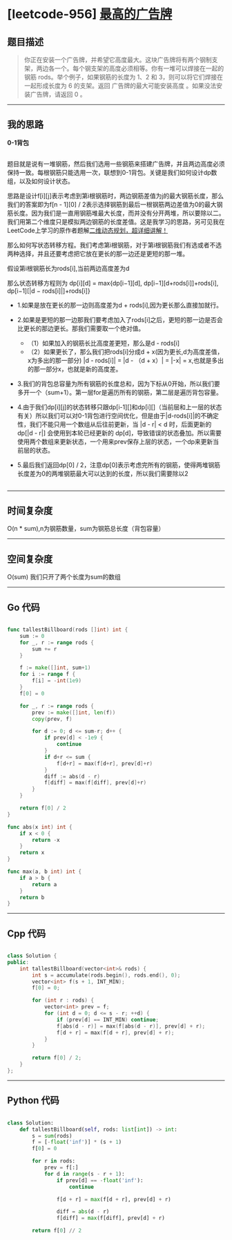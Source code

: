 # [leetcode-956] [最高的广告牌](https://leetcode.cn/problems/tallest-billboard/description/)
## 题目描述


> 你正在安装一个广告牌，并希望它高度最大。这块广告牌将有两个钢制支架，两边各一个。每个钢支架的高度必须相等。你有一堆可以焊接在一起的钢筋 rods。举个例子，如果钢筋的长度为 1、2 和 3，则可以将它们焊接在一起形成长度为 6 的支架。返回 广告牌的最大可能安装高度 。如果没法安装广告牌，请返回 0 。

---

## 我的思路
**0-1背包**

##

题目就是说有一堆钢筋，然后我们选用一些钢筋来搭建广告牌，并且两边高度必须保持一致。每根钢筋只能选用一次，联想到0-1背包。关键是我们如何设计dp数组，以及如何设计状态。

思路是设计f[i][j]表示考虑到第i根钢筋时，两边钢筋差值为j的最大钢筋长度，那么我们的答案即为f[n - 1][0] / 2表示选择钢筋到最后一根钢筋两边差值为0的最大钢筋长度。因为我们是一直用钢筋堆最大长度，而并没有分开两堆，所以要除以二。我们用第二个维度只是模拟两边钢筋的长度差值。这是我学习的思路，另可见我在LeetCode上学习的原作者题解[二维动态规划，超详细讲解！](https://leetcode.cn/problems/tallest-billboard/solutions/2428059/er-wei-dong-tai-gui-hua-chao-xiang-xi-ji-l8qi/)

那么如何写状态转移方程。我们考虑第i根钢筋，对于第i根钢筋我们有选或者不选两种选择，并且还要考虑把它放在更长的那一边还是更短的那一堆。

假设第i根钢筋长为rods[i],当前两边高度差为d

那么状态转移方程则为 dp[i][d] = max{dp[i−1][d], dp[i−1][d+rods[i]]+rods[i], dp[i−1][|d − rods[i]|]+rods[i]}

- 1.如果是放在更长的那一边则高度差为d + rods[i],因为更长那么直接加就行。

- 2.如果是更短的那一边那我们要考虑加入了rods[i]之后，更短的那一边是否会比更长的那边更长。那我们需要取一个绝对值。
  - （1）如果加入的钢筋长比高度差更短，那么是d - rods[i]
  - （2）如果更长了，那么我们把rods[i]分成d + x(因为更长,d为高度差值，x为多出的那一部分) |d - rods[i]| = |d - （d + x）| = |-x| = x,也就是多出的那一部分x，也就是新的高度差。

- 3.我们的背包总容量为所有钢筋的长度总和，因为下标从0开始，所以我们要多开一个（sum+1）。第一层for是遍历所有的钢筋，第二层是遍历背包容量。
- 4.由于我们dp[i][j]的状态转移只跟dp[i-1][]和dp[i][]（当前层和上一层的状态有关）所以我们可以对0-1背包进行空间优化，但是由于|d-rods[i]|的不确定性，我们不能只用一个数组从后往前更新，当 |d - r| < d 时，后面更新的 dp[|d - r|] 会使用到本轮已经更新的 dp[d]，导致错误的状态叠加。所以需要使用两个数组来更新状态，一个用来prev保存上层的状态，一个dp来更新当前层的状态。
- 5.最后我们返回dp[0] / 2，注意dp[0]表示考虑完所有的钢筋，使得两堆钢筋长度差为0的两堆钢筋最大可以达到的长度，所以我们需要除以2




##
---

## 时间复杂度

O(n * sum),n为钢筋数量，sum为钢筋总长度（背包容量）

---

## 空间复杂度

O(sum) 我们只开了两个长度为sum的数组

---

## Go 代码

```go

func tallestBillboard(rods []int) int {
    sum := 0
    for _, r := range rods {
        sum += r
    }

    f := make([]int, sum+1)
    for i := range f {
        f[i] = -int(1e9)
    }
    f[0] = 0

    for _, r := range rods {
        prev := make([]int, len(f))
        copy(prev, f)

        for d := 0; d <= sum-r; d++ {
            if prev[d] < -1e9 {
                continue
            }
            if d+r <= sum {
                f[d+r] = max(f[d+r], prev[d]+r)
            }
            diff := abs(d - r)
            f[diff] = max(f[diff], prev[d]+r)
        }
    }

    return f[0] / 2
}

func abs(x int) int {
    if x < 0 {
        return -x
    }
    return x
}

func max(a, b int) int {
    if a > b {
        return a
    }
    return b
}


```
---

## Cpp 代码

```cpp

class Solution {
public:
    int tallestBillboard(vector<int>& rods) {
        int s = accumulate(rods.begin(), rods.end(), 0);
        vector<int> f(s + 1, INT_MIN);
        f[0] = 0;

        for (int r : rods) {
            vector<int> prev = f;
            for (int d = 0; d <= s - r; ++d) {
                if (prev[d] == INT_MIN) continue;
                f[abs(d - r)] = max(f[abs(d - r)], prev[d] + r);
                f[d + r] = max(f[d + r], prev[d] + r);
            }
        }

        return f[0] / 2;
    }
};


```
---
## Python 代码

```python

class Solution:
    def tallestBillboard(self, rods: list[int]) -> int:
        s = sum(rods)
        f = [-float('inf')] * (s + 1)
        f[0] = 0

        for r in rods:
            prev = f[:]
            for d in range(s - r + 1):
                if prev[d] == -float('inf'):
                    continue

                f[d + r] = max(f[d + r], prev[d] + r)

                diff = abs(d - r)
                f[diff] = max(f[diff], prev[d] + r)

        return f[0] // 2

```
